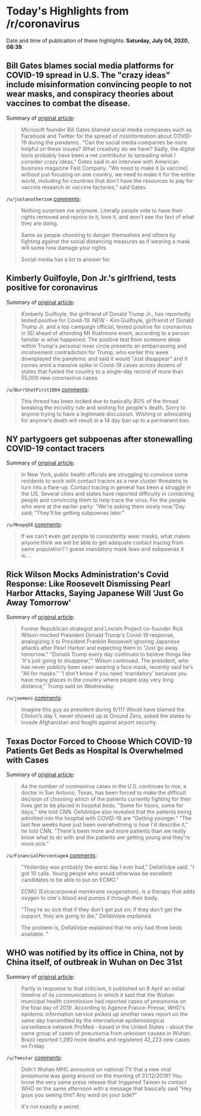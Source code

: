 # Today's Highlights from /r/coronavirus

Date and time of publication of these highlights: **Saturday, July 04, 2020, 08:39**.

## Bill Gates blames social media platforms for COVID-19 spread in U.S. The "crazy ideas" include misinformation convincing people to not wear masks, and conspiracy theories about vaccines to combat the disease.

Summary of [original article](https://news.cgtn.com/news/2020-07-04/Bill-Gates-blames-social-media-platforms-for-COVID-19-spread-in-U-S--RR9BfgELUk/index.html):

> Microsoft founder Bill Gates blamed social media companies such as Facebook and Twitter for the spread of misinformation about COVID-19 during the pandemic. "Can the social media companies be more helpful on these issues? What creativity do we have? Sadly, the digital tools probably have been a net contributor to spreading what I consider crazy ideas," Gates said in an interview with American business magazine Fast Company. "We need to make it [a vaccine] without just focusing on one country, we need to make it for the entire world, including for countries that don't have the resources to pay for vaccine research or vaccine factories," said Gates.

`/u/justanotherzom` [comments](https://www.reddit.com/r/Coronavirus/comments/hl3m5y/bill_gates_blames_social_media_platforms_for/):

> Nothing surprises me anymore. Literally people vote to have their rights removed and rejoice to it, love it, and won't see the fact of what they are doing.
> 
> Same as people choosing to danger themselves and others by fighting against the social distancing measures as if wearing a mask will some how damage your rights.
> 
> Social media has a lot to answer for.

## Kimberly Guilfoyle, Don Jr.'s girlfriend, tests positive for coronavirus

Summary of [original article](https://www.mediaite.com/news/just-in-donald-trump-jr-s-girlfriend-former-fox-news-commentator-kimberly-guilfoyle-reportedly-tests-positive-for-covid-19/):

> Kimberly Guilfoyle, the girlfriend of Donald Trump Jr., has reportedly tested positive for Covid-19. NEW - Kim Guilfoyle, girlfriend of Donald Trump Jr. and a top campaign official, tested positive for coronavirus in SD ahead of attending Mt Rushmore event, according to a person familiar w what happened. The positive test from someone deep within Trump's personal inner circle presents an embarrassing and inconvenient contradiction for Trump, who earlier this week downplayed the pandemic and said it would "Just disappear" and it comes amid a massive spike in Covid-19 cases across dozens of states that fueled the country to a single-day record of more than 55,000 new coronavirus cases.

`/u/BurrShotFirst1804` [comments](https://www.reddit.com/r/Coronavirus/comments/hkvzsr/kimberly_guilfoyle_don_jrs_girlfriend_tests/):

> This thread has been locked due to basically 80% of the thread breaking the incivility rule and wishing for people's death. Sorry to anyone trying to have a legitimate discussion. Wishing or advocating for anyone's death will result in a 14 day ban up to a permanent ban.

## NY partygoers get subpoenas after stonewalling COVID-19 contact tracers

Summary of [original article](https://arstechnica.com/science/2020/07/ny-partygoers-get-subpoenas-after-stonewalling-covid-19-contact-tracers/):

> In New York, public health officials are struggling to convince some residents to work with contact tracers as a new cluster threatens to turn into a flare-up. Contact tracing in general has been a struggle in the US. Several cities and states have reported difficulty in contacting people and convincing them to help trace the virus. For the people who were at the earlier party: "We're asking them nicely now,"Day said, "They'll be getting subpoenas later."

`/u/Mnopq56` [comments](https://www.reddit.com/r/Coronavirus/comments/hl2vry/ny_partygoers_get_subpoenas_after_stonewalling/):

> If we can't even get people to consistently wear masks, what makes anyone think we will be able to get adequate contact tracing from same population?  I guess mandatory mask laws and subpoenas it is....

## Rick Wilson Mocks Administration's Covid Response: Like Roosevelt Dismissing Pearl Harbor Attacks, Saying Japanese Will ‘Just Go Away Tomorrow’

Summary of [original article](https://www.mediaite.com/tv/rick-wilson-mocks-trump-covid-response-like-roosevelt-dismissing-pearl-harbor-attacks-saying-japanese-will-just-go-away-tomorrow/):

> Former Republican strategist and Lincoln Project co-founder Rick Wilson mocked President Donald Trump's Covid-19 response, analogizing it to President Franklin Roosevelt ignoring Japanese attacks after Pearl Harbor and expecting them to "Just go away tomorrow." "Donald Trump every day continues to believe things like 'It's just going to disappear,'" Wilson continued. The president, who has never publicly been seen wearing a face mask, recently said he's "All for masks." "I don't know if you need 'mandatory' because you have many places in the country where people stay very long distance," Trump said on Wednesday.

`/u/joemeni` [comments](https://www.reddit.com/r/Coronavirus/comments/hl1c42/rick_wilson_mocks_administrations_covid_response/):

> Imagine this guy as president during 9/11?  Would have blamed the Clinton’s day 1, never showed up at Ground Zero, asked the states to invade Afghanistan and fought against airport security.

## Texas Doctor Forced to Choose Which COVID-19 Patients Get Beds as Hospital Is Overwhelmed with Cases

Summary of [original article](https://people.com/health/texas-doctor-forced-to-choose-which-covid-19-patients-get-beds/):

> As the number of coronavirus cases in the U.S. continues to rise, a doctor in San Antonio, Texas, has been forced to make the difficult decision of choosing which of the patients currently fighting for their lives get to be placed in hospital beds. "Some for hours, some for days," she told CNN. DellaVolpe also revealed that the patients being admitted into the hospital with COVID-19 are "Getting younger." "The last few weeks have just been overwhelming is how I'd describe it," he told CNN. "There's been more and more patients than we really know what to do with and the patients are getting young and they're more sick."

`/u/FinancialPercentage4` [comments](https://www.reddit.com/r/Coronavirus/comments/hkrucw/texas_doctor_forced_to_choose_which_covid19/):

> 
> 
> "Yesterday was probably the worst day I ever had," DellaVolpe said. "I got 10 calls. Young people who would otherwise be excellent candidates to be able to put on ECMO."
> 
> ECMO (Extracorporeal membrane oxygenation), is a therapy that adds oxygen to one's blood and pumps it through their body.
> 
> "They're so sick that if they don't get put on, if they don't get the support, they are going to die," DellaVolpe explained.
> 
> The problem is, DellaVolpe explained that he only had three beds available. "

## WHO was notified by its office in China, not by China itself, of outbreak in Wuhan on Dec 31st

Summary of [original article](https://www.theguardian.com/world/2020/jul/04/global-report-who-changes-timeline-on-virus-alert-as-cases-top-11m?CMP=fb_gu&utm_medium=Social&utm_source=Facebook&fbclid=IwAR0_70zwoAYymGR1TItSqQcNHeQB80WVlGhDyQuyPVpqJYpdkkIc__-uBEs#Echobox=1593850220):

> Partly in response to that criticism, it published on 9 April an initial timeline of its communications in which it said that the Wuhan municipal health commission had reported cases of pneumonia on the final day of 2019. According to Agence France-Presse, WHO's epidemic information service picked up another news report on the same day transmitted by the international epidemiological surveillance network ProMed - based in the United States - about the same group of cases of pneumonia from unknown causes in Wuhan. Brazil reported 1,290 more deaths and registered 42,223 new cases on Friday.

`/u/Temstar` [comments](https://www.reddit.com/r/Coronavirus/comments/hl1ohp/who_was_notified_by_its_office_in_china_not_by/):

> Didn't Wuhan MHC announce on national TV that a new viral pneumonia was going around on the morning of 31/12/2019? You know the very same press release that triggered Taiwan to contact WHO on the same afternoon with a message that basically said "Hey guys you seeing this? Any word on your side?"
> 
> It's not exactly a secret.

